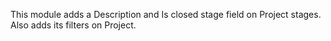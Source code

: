 This module adds a Description and Is closed stage field on Project
stages. Also adds its filters on Project.
